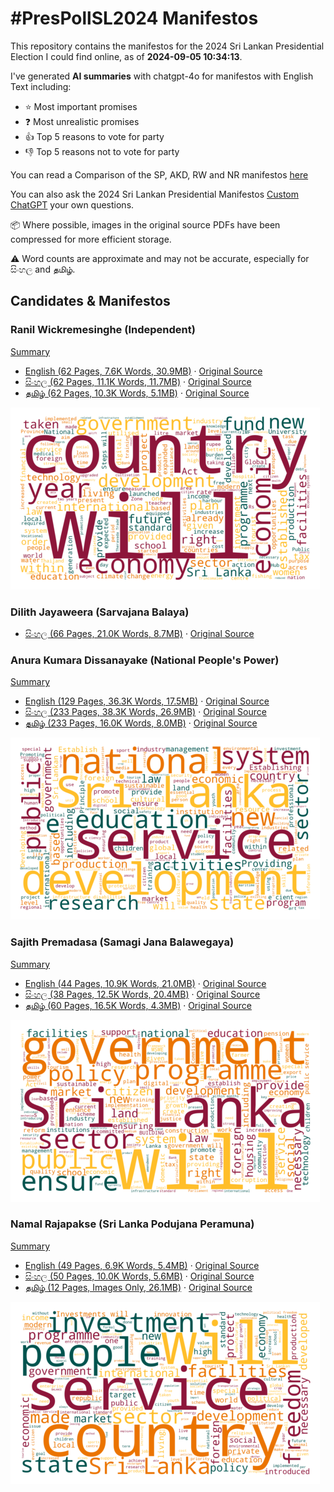 # #PresPollSL2024 Manifestos

This repository contains the manifestos for the 2024 Sri Lankan Presidential Election I could find online, as of **2024-09-05 10:34:13**.

I've generated **AI summaries** with chatgpt-4o for manifestos with English Text including:

* ⭐ Most important promises
* ❓ Most unrealistic promises
* 👍 Top 5 reasons to vote for party
* 👎 Top 5 reasons not to vote for party

You can read a Comparison of the SP, AKD, RW and NR manifestos [here](data/md/comparative.md)

You can also ask the 2024 Sri Lankan Presidential Manifestos [Custom ChatGPT](https://chatgpt.com/g/g-ZLkBo9b1v-2024-sri-lankan-presidential-manifestos) your own questions.

📦 Where possible, images in the original source PDFs have been compressed for more efficient storage.

⚠️ Word counts are approximate and may not be accurate, especially for සිංහල and தமிழ்.

## Candidates & Manifestos

### Ranil Wickremesinghe (Independent)

[Summary](data/summary/ind-rw-en.md)

* [English (62 Pages, 7.6K Words, 30.9MB)](https://raw.githubusercontent.com/nuuuwan/manifestos_prespollsl2024/main/data/pdf/ind-rw-en.pdf) · [Original Source](https://www.ranil2024.lk/manifesto)
* [සිංහල (62 Pages, 11.1K Words, 11.7MB)](https://raw.githubusercontent.com/nuuuwan/manifestos_prespollsl2024/main/data/pdf/ind-rw-si.pdf) · [Original Source](https://www.ranil2024.lk/si/manifesto)
* [தமிழ் (62 Pages, 10.3K Words, 5.1MB)](https://raw.githubusercontent.com/nuuuwan/manifestos_prespollsl2024/main/data/pdf/ind-rw-ta.pdf) · [Original Source](https://www.ranil2024.lk/ta/manifesto)

![ind-rw-en Wordcloud](data/wordclouds/ind-rw-en.png)

### Dilith Jayaweera (Sarvajana Balaya)

* [සිංහල (66 Pages, 21.0K Words, 8.7MB)](https://raw.githubusercontent.com/nuuuwan/manifestos_prespollsl2024/main/data/pdf/mjp-si.pdf) · [Original Source](https://www.scribd.com/document/764382431/Presidential-Candidate-Dilith-Jayaweera-unveils-national-strategic-plan)

### Anura Kumara Dissanayake (National People's Power)

[Summary](data/summary/npp-en.md)

* [English (129 Pages, 36.3K Words, 17.5MB)](https://raw.githubusercontent.com/nuuuwan/manifestos_prespollsl2024/main/data/pdf/npp-en.pdf) · [Original Source](https://www.npp.lk/up/policies/en/npppolicystatement.pdf)
* [සිංහල (233 Pages, 38.3K Words, 26.9MB)](https://raw.githubusercontent.com/nuuuwan/manifestos_prespollsl2024/main/data/pdf/npp-si.pdf) · [Original Source](https://www.npp.lk/up/policies/si/npppolicystatement.pdf)
* [தமிழ் (233 Pages, 16.0K Words, 8.0MB)](https://raw.githubusercontent.com/nuuuwan/manifestos_prespollsl2024/main/data/pdf/npp-ta.pdf) · [Original Source](https://www.npp.lk/up/policies/ta/npppolicystatement.pdf)

![npp-en Wordcloud](data/wordclouds/npp-en.png)

### Sajith Premadasa (Samagi Jana Balawegaya)

[Summary](data/summary/sjb-en.md)

* [English (44 Pages, 10.9K Words, 21.0MB)](https://raw.githubusercontent.com/nuuuwan/manifestos_prespollsl2024/main/data/pdf/sjb-en.pdf) · [Original Source](https://cdn.prod.website-files.com/667c056ef89cca890b53adad/66d32e4698e32d285739c6ac_SajithPremadasa_policy-manifesto-english-compressed.pdf)
* [සිංහල (38 Pages, 12.5K Words, 20.4MB)](https://raw.githubusercontent.com/nuuuwan/manifestos_prespollsl2024/main/data/pdf/sjb-si.pdf) · [Original Source](https://cdn.prod.website-files.com/667c056ef89cca890b53adad/66d32ef6a457cbb2fd19ac73_SajithPremadasa_policy-manifesto-sinhala-compressed.pdf)
* [தமிழ் (60 Pages, 16.5K Words, 4.3MB)](https://raw.githubusercontent.com/nuuuwan/manifestos_prespollsl2024/main/data/pdf/sjb-ta.pdf) · [Original Source](https://cdn.prod.website-files.com/667c056ef89cca890b53adad/66d32e462d19d928e43d0d0b_SajithPremadasa_policy-manifesto-tamil-compressed.pdf)

![sjb-en Wordcloud](data/wordclouds/sjb-en.png)

### Namal Rajapakse (Sri Lanka Podujana Peramuna)

[Summary](data/summary/slpp-en.md)

* [English (49 Pages, 6.9K Words, 5.4MB)](https://raw.githubusercontent.com/nuuuwan/manifestos_prespollsl2024/main/data/pdf/slpp-en.pdf) · [Original Source](https://www.nr.lk/pdf/NAMAL_VISION%202025-2035%20%20(En)%20.pdf)
* [සිංහල (50 Pages, 10.0K Words, 5.6MB)](https://raw.githubusercontent.com/nuuuwan/manifestos_prespollsl2024/main/data/pdf/slpp-si.pdf) · [Original Source](https://www.nr.lk/pdf/NR2024_MANIFESTO_SINHALA_PRESSQ.pdf)
* [தமிழ் (12 Pages, Images Only, 26.1MB)](https://raw.githubusercontent.com/nuuuwan/manifestos_prespollsl2024/main/data/pdf/slpp-ta.pdf) · [Original Source](https://www.nr.lk/pdf/NR2024_MANIFESTO_TAMIL_PRESSQ.pdf)

![slpp-en Wordcloud](data/wordclouds/slpp-en.png)
